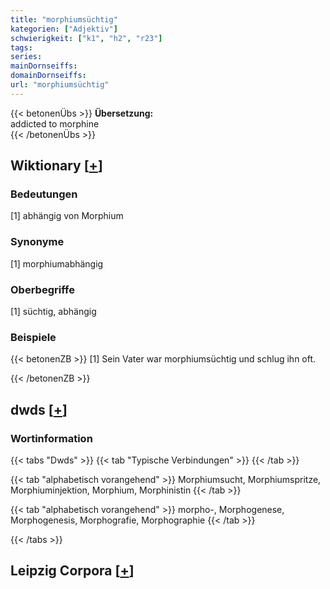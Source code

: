 ```yaml
---
title: "morphiumsüchtig"
kategorien: ["Adjektiv"]
schwierigkeit: ["k1", "h2", "r23"]
tags:
series:
mainDornseiffs:
domainDornseiffs:
url: "morphiumsüchtig"
---
```


{{< betonenÜbs >}}
**Übersetzung:**  
addicted to morphine  
{{< /betonenÜbs >}}

## Wiktionary [[+](https://de.wiktionary.org/wiki/morphiumsüchtig)]

### Bedeutungen
[1] abhängig von Morphium  

### Synonyme
[1] morphiumabhängig  

### Oberbegriffe
[1] süchtig, abhängig  

### Beispiele
{{< betonenZB >}}
[1] Sein Vater war morphiumsüchtig und schlug ihn oft.  

{{< /betonenZB >}}


## dwds [[+](https://www.dwds.de/wb/morphiumsüchtig)]

### Wortinformation
{{< tabs "Dwds" >}}
{{< tab "Typische Verbindungen" >}}
{{< /tab >}}

{{< tab "alphabetisch vorangehend" >}}
Morphiumsucht, Morphiumspritze, Morphiuminjektion, Morphium, Morphinistin
{{< /tab >}}

{{< tab "alphabetisch vorangehend" >}}
morpho-, Morphogenese, Morphogenesis, Morphografie, Morphographie
{{< /tab >}}

{{< /tabs >}}

## Leipzig Corpora [[+](https://corpora.uni-leipzig.de/en/res?word=morphiumsüchtig&corpusId=deu_newscrawl-public_2018)]

